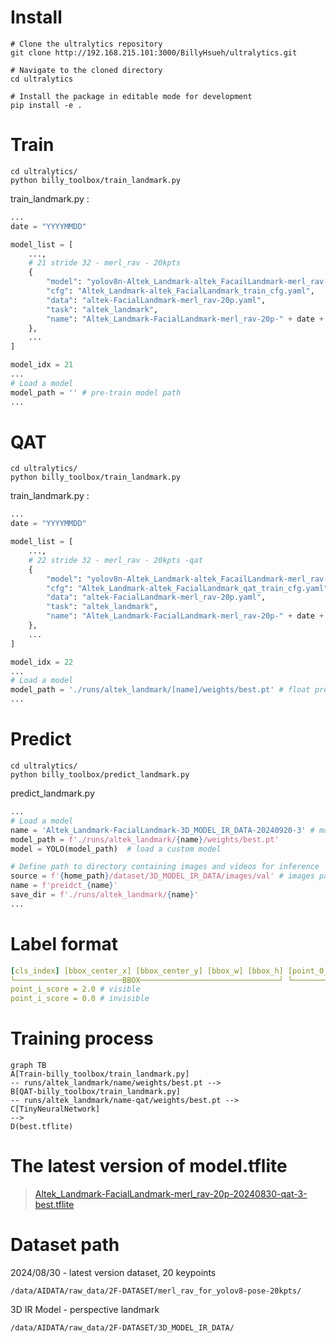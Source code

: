 # Install
```shell
# Clone the ultralytics repository
git clone http://192.168.215.101:3000/BillyHsueh/ultralytics.git

# Navigate to the cloned directory
cd ultralytics

# Install the package in editable mode for development
pip install -e .
```

# Train
```shell
cd ultralytics/
python billy_toolbox/train_landmark.py
```
train_landmark.py :
```python
...
date = "YYYYMMDD"

model_list = [
    ...,
    # 21 stride 32 - merl_rav - 20kpts
    {
        "model": "yolov8n-Altek_Landmark-altek_FacailLandmark-merl_rav-20p.yaml", 
        "cfg": "Altek_Landmark-altek_FacialLandmark_train_cfg.yaml", 
        "data": "altek-FacialLandmark-merl_rav-20p.yaml",
        "task": "altek_landmark",
        "name": "Altek_Landmark-FacialLandmark-merl_rav-20p-" + date + "-",
    },
    ...
]

model_idx = 21
...
# Load a model
model_path = '' # pre-train model path
...
```

# QAT
``` shell
cd ultralytics/
python billy_toolbox/train_landmark.py
```
train_landmark.py :
```python
...
date = "YYYYMMDD"

model_list = [
    ...,
    # 22 stride 32 - merl_rav - 20kpts -qat
    {
        "model": "yolov8n-Altek_Landmark-altek_FacailLandmark-merl_rav-20p.yaml", 
        "cfg": "Altek_Landmark-altek_FacialLandmark_qat_train_cfg.yaml", 
        "data": "altek-FacialLandmark-merl_rav-20p.yaml",
        "task": "altek_landmark",
        "name": "Altek_Landmark-FacialLandmark-merl_rav-20p-" + date + "-qat-",
    },
    ...
]

model_idx = 22
...
# Load a model
model_path = './runs/altek_landmark/[name]/weights/best.pt' # float pre-train model path
...
```

# Predict
```shell
cd ultralytics/
python billy_toolbox/predict_landmark.py
```
predict_landmark.py
```python
...
# Load a model
name = 'Altek_Landmark-FacialLandmark-3D_MODEL_IR_DATA-20240920-3' # model name
model_path = f'./runs/altek_landmark/{name}/weights/best.pt'
model = YOLO(model_path)  # load a custom model

# Define path to directory containing images and videos for inference
source = f'{home_path}/dataset/3D_MODEL_IR_DATA/images/val' # images path
name = f'preidct_{name}'
save_dir = f'./runs/altek_landmark/{name}'
...
```

# Label format
```yaml
[cls_index] [bbox_center_x] [bbox_center_y] [bbox_w] [bbox_h] [point_0_x] [point_0_y] [point_0_score] ... [point_i_x] [point_i_y] [point_i_score]
└────────────────────────BBOX───────────────────────────────┘ └────────────────────────────────────landmark─────────────────────────────────────┘
point_i_score = 2.0 # visible
point_i_score = 0.0 # invisible
```

# Training process
``` mermaid
graph TB
A[Train-billy_toolbox/train_landmark.py] 
-- runs/altek_landmark/name/weights/best.pt --> 
B[QAT-billy_toolbox/train_landmark.py] 
-- runs/altek_landmark/name-qat/weights/best.pt --> 
C[TinyNeuralNetwork]
--> 
D(best.tflite)
```

# The latest version of model.tflite
>[Altek_Landmark-FacialLandmark-merl_rav-20p-20240830-qat-3-best.tflite](http://192.168.215.101:3000/ToyotaLiu/M1_alDMS_DDAW/src/branch/master/FLD/src/Altek_Landmark-FacialLandmark-merl_rav-20p-20240830-qat-3-best.tflite)

# Dataset path
2024/08/30 - latest version dataset, 20 keypoints
```
/data/AIDATA/raw_data/2F-DATASET/merl_rav_for_yolov8-pose-20kpts/
```

3D IR Model - perspective landmark
```
/data/AIDATA/raw_data/2F-DATASET/3D_MODEL_IR_DATA/
```
